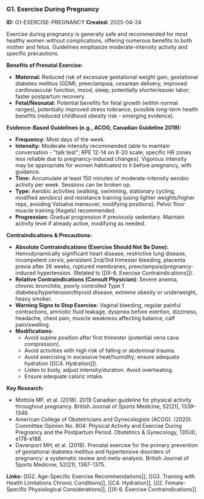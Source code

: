 ### G1. Exercise During Pregnancy
**ID:** G1-EXERCISE-PREGNANCY
**Created:** 2025-04-24

Exercise during pregnancy is generally safe and recommended for most healthy women without complications, offering numerous benefits to both mother and fetus. Guidelines emphasize moderate-intensity activity and specific precautions.

**Benefits of Prenatal Exercise:**
- **Maternal:** Reduced risk of excessive gestational weight gain, gestational diabetes mellitus (GDM), preeclampsia, cesarean delivery; improved cardiovascular function, mood, sleep; potentially shorter/easier labor; faster postpartum recovery.
- **Fetal/Neonatal:** Potential benefits for fetal growth (within normal ranges), potentially improved stress tolerance, possible long-term health benefits (reduced childhood obesity risk - emerging evidence).

**Evidence-Based Guidelines (e.g., ACOG, Canadian Guideline 2019):**
- **Frequency:** Most days of the week.
- **Intensity:** Moderate intensity recommended (able to maintain conversation - "talk test"; RPE 12-14 on 6-20 scale; specific HR zones less reliable due to pregnancy-induced changes). Vigorous intensity may be appropriate for women habituated to it before pregnancy, with guidance.
- **Time:** Accumulate at least 150 minutes of moderate-intensity aerobic activity per week. Sessions can be broken up.
- **Type:** Aerobic activities (walking, swimming, stationary cycling, modified aerobics) and resistance training (using lighter weights/higher reps, avoiding Valsalva maneuver, modifying positions). Pelvic floor muscle training (Kegels) recommended.
- **Progression:** Gradual progression if previously sedentary. Maintain activity level if already active, modifying as needed.

**Contraindications & Precautions:**
- **Absolute Contraindications (Exercise Should Not Be Done):** Hemodynamically significant heart disease, restrictive lung disease, incompetent cervix, persistent 2nd/3rd trimester bleeding, placenta previa after 26 weeks, ruptured membranes, preeclampsia/pregnancy-induced hypertension. (Related to [[IX-6. Exercise Contraindications]]).
- **Relative Contraindications (Consult Physician):** Severe anemia, chronic bronchitis, poorly controlled Type 1 diabetes/hypertension/thyroid disease, extreme obesity or underweight, heavy smoker.
- **Warning Signs to Stop Exercise:** Vaginal bleeding, regular painful contractions, amniotic fluid leakage, dyspnea before exertion, dizziness, headache, chest pain, muscle weakness affecting balance, calf pain/swelling.
- **Modifications:**
    - Avoid supine position after first trimester (potential vena cava compression).
    - Avoid activities with high risk of falling or abdominal trauma.
    - Avoid exercising in excessive heat/humidity; ensure adequate hydration ([[C4. Hydration]]).
    - Listen to body, adjust intensity/duration. Avoid overheating.
    - Ensure adequate caloric intake.

**Key Research:**
- Mottola MF, et al. (2018). 2019 Canadian guideline for physical activity throughout pregnancy. British Journal of Sports Medicine, 52(21), 1339-1346.
- American College of Obstetricians and Gynecologists (ACOG). (2020). Committee Opinion No. 804: Physical Activity and Exercise During Pregnancy and the Postpartum Period. Obstetrics & Gynecology, 135(4), e178-e188.
- Davenport MH, et al. (2018). Prenatal exercise for the primary prevention of gestational diabetes mellitus and hypertensive disorders of pregnancy: a systematic review and meta-analysis. British Journal of Sports Medicine, 52(21), 1367-1375.

**Links:** [[G2. Age-Specific Exercise Recommendations]], [[G3. Training with Health Limitations  Chronic Conditions]], [[C4. Hydration]], [[I2. Female-Specific Physiological Considerations]], [[IX-6. Exercise Contraindications]]